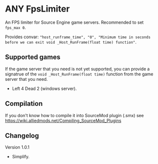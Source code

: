 # ANY FpsLimiter
 
An FPS limiter for Source Engine game servers. Recommended to set `fps_max 0`.

Provides convar: `"host_runframe_time", "0", "Minimum time in seconds before we can exit void _Host_RunFrame(float time) function"`.

## Supported games
If the game server that you need is not yet supported, you can provide a signatrue of the `void _Host_RunFrame(float time)` function from the game server that you need.

- Left 4 Dead 2 (windows server).

## Compilation
If you don't know how to compile it into SourceMod plugin (.smx) see https://wiki.alliedmods.net/Compiling_SourceMod_Plugins

## Changelog

Version 1.0.1
- Simplify.